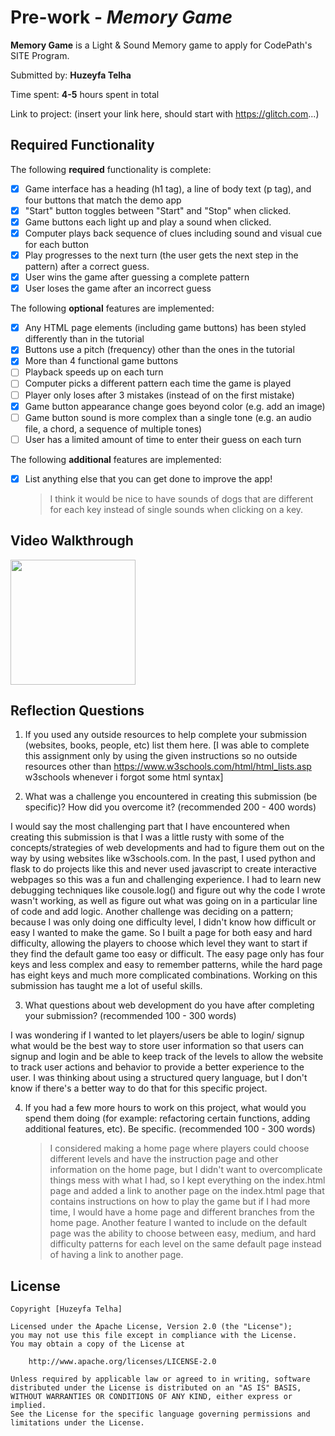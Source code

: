 # Pre-work - _Memory Game_

**Memory Game** is a Light & Sound Memory game to apply for CodePath's SITE Program.

Submitted by: **Huzeyfa Telha**

Time spent: **4-5** hours spent in total

Link to project: (insert your link here, should start with https://glitch.com...)

## Required Functionality

The following **required** functionality is complete:

- [x] Game interface has a heading (h1 tag), a line of body text (p tag), and four buttons that match the demo app
- [x] "Start" button toggles between "Start" and "Stop" when clicked.
- [x] Game buttons each light up and play a sound when clicked.
- [x] Computer plays back sequence of clues including sound and visual cue for each button
- [x] Play progresses to the next turn (the user gets the next step in the pattern) after a correct guess.
- [x] User wins the game after guessing a complete pattern
- [x] User loses the game after an incorrect guess

The following **optional** features are implemented:

- [x] Any HTML page elements (including game buttons) has been styled differently than in the tutorial
- [x] Buttons use a pitch (frequency) other than the ones in the tutorial
- [x] More than 4 functional game buttons
- [ ] Playback speeds up on each turn
- [ ] Computer picks a different pattern each time the game is played
- [ ] Player only loses after 3 mistakes (instead of on the first mistake)
- [x] Game button appearance change goes beyond color (e.g. add an image)
- [ ] Game button sound is more complex than a single tone (e.g. an audio file, a chord, a sequence of multiple tones)
- [ ] User has a limited amount of time to enter their guess on each turn

The following **additional** features are implemented:

- [x] List anything else that you can get done to improve the app!
      <blockquote>
      I think it would be nice to have sounds of dogs that are different for each key 
      instead of single sounds when clicking on a key. 
      </blockquote>

## Video Walkthrough


<img src="https://recordit.co/x3H85ZjUaa.gif" width=200><br>

## Reflection Questions

1. If you used any outside resources to help complete your submission (websites, books, people, etc) list them here.
   [I was able to complete this assignment only by using the given instructions so no outside resources other than
   https://www.w3schools.com/html/html_lists.asp w3schools whenever i forgot some html syntax]

2. What was a challenge you encountered in creating this submission (be specific)? How did you overcome it? (recommended 200 - 400 words)
   <blockquote>
  I would say the most challenging part that I have encountered when creating this submission is that I was a little rusty with some 
  of the concepts/strategies of web developments and had to figure them out on the way by using websites like w3schools.com. 
  In the past, I used python and flask to do projects like this and never used javascript to create interactive webpages so 
  this was a fun and challenging experience. I had to learn new debugging techniques like cousole.log() and figure out 
  why the code I wrote wasn't working, as well as figure out what was going on in a particular line of code and add logic. 
  Another challenge was deciding on a pattern; because I was only doing one difficulty level, I didn't know how difficult or 
  easy I wanted to make the game. So I built a page for both easy and hard difficulty, allowing the players to choose which 
  level they want to start if they find the default game too easy or difficult. The easy page only has four keys and less 
  complex and easy to remember patterns, while the hard page has eight keys and much more complicated combinations. 
  Working on this submission has taught me a lot of useful skills.
   </blockquote>

3. What questions about web development do you have after completing your submission? (recommended 100 - 300 words)
   <blockquote>
  I was wondering if I wanted to let players/users be able to login/ signup what would be the best way to store user information
  so that users can signup and login and be able to keep track of the levels to allow the website to track user actions and behavior 
  to provide a better experience to the user. I was thinking about using a structured query language, but I don't know if there's a 
  better way to do that for this specific project.  
   </blockquote>

4. If you had a few more hours to work on this project, what would you spend them doing (for example: refactoring certain functions, adding additional features, etc). Be specific. (recommended 100 - 300 words)
      <blockquote>
      I considered making a home page where players could choose different levels and have the instruction page and other information on the home page, 
      but I didn't want to overcomplicate things mess with what I had, so I kept everything on the index.html page and added a link to another page on the 
      index.html page that contains instructions on how to play the game but if I had more time, I would have a home page and different branches from the 
      home page. Another feature I wanted to include on the default page was the ability to choose between easy, medium, and hard difficulty patterns for 
      each level on the same default page instead of having a link to another page. 
      </blockquote>

## License

    Copyright [Huzeyfa Telha]

    Licensed under the Apache License, Version 2.0 (the "License");
    you may not use this file except in compliance with the License.
    You may obtain a copy of the License at

        http://www.apache.org/licenses/LICENSE-2.0

    Unless required by applicable law or agreed to in writing, software
    distributed under the License is distributed on an "AS IS" BASIS,
    WITHOUT WARRANTIES OR CONDITIONS OF ANY KIND, either express or implied.
    See the License for the specific language governing permissions and
    limitations under the License.
